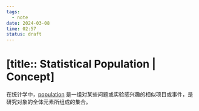 ```yaml
---
tags:
  - note
date: 2024-03-08
time: 02:57
status: draft
---
```


# [title:: Statistical Population | Concept]

在统计学中，[population](population.md) 是一组对某些问题或实验感兴趣的相似项目或事件，是研究对象的全体元素所组成的集合。
